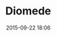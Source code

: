---
title: Diomede
layout: post
date: 2015-09-22 18:06
numero: 9
image: 9_diomede.png
thumb: 9_diomede.svg
wiki: https://it.wikipedia.org/wiki/Diomede
source: https://it.wikipedia.org/wiki/Diomede#/media/File:Diomedes_Glyptothek_Munich_304_n2.jpg
source-name: Wikimedia Commons
autore: luca corsato
social-autore: https://twitter.com/lucacorsato
social-idea: https://twitter.com/lucacorsato
idea: luca corsato
tags:
- uomo
- mitologia
---